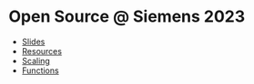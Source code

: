 # Open Source @ Siemens 2023

* [Slides](./slides.pdf)
* [Resources](./1_RESOURCES.md)
* [Scaling](./2_SCALING.md)
* [Functions](./3_FUNCTIONS.md)
